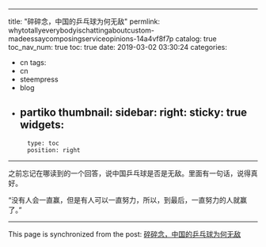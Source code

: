 
---
title: "碎碎念，中国的乒乓球为何无敌"
permlink: whytotallyeverybodyischattingaboutcustom-madeessaycomposingserviceopinions-14a4vf8f7p
catalog: true
toc_nav_num: true
toc: true
date: 2019-03-02 03:30:24
categories:
- cn
tags:
- cn
- steempress
- blog
- partiko
thumbnail: 
sidebar:
    right:
        sticky: true
widgets:
    -
        type: toc
        position: right
---


之前忘记在哪读到的一个回答，说中国乒乓球是否是无敌。里面有一句话，说得真好。

“没有人会一直赢，但是有人可以一直努力，所以，到最后，一直努力的人就赢了。”

- - -

This page is synchronized from the post: [碎碎念，中国的乒乓球为何无敌](https://steemit.com/@jianan/whytotallyeverybodyischattingaboutcustom-madeessaycomposingserviceopinions-14a4vf8f7p)
